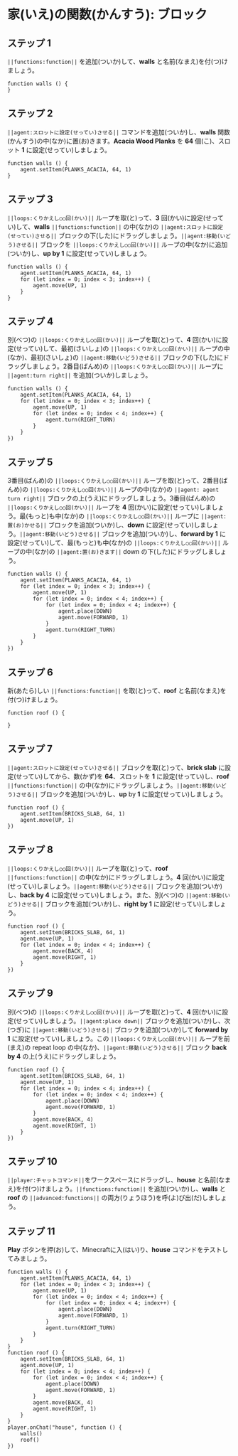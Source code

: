 # 家(いえ)の関数(かんすう): ブロック

## ステップ 1
``||functions:function||`` を追加(ついか)して、**walls** と名前(なまえ)を付(つ)けましょう。

```blocks
function walls () {
}
```

## ステップ 2
``||agent:スロットに設定(せってい)させる||`` コマンドを追加(ついか)し、**walls** 関数(かんすう)の中(なか)に置(お)きます。**Acacia Wood Planks** を **64** 個(こ)、スロット **1** に設定(せってい)しましょう。

```blocks
function walls () {
    agent.setItem(PLANKS_ACACIA, 64, 1)
}
```

## ステップ 3
``||loops:くりかえし○○回(かい)||`` ループを取(と)って、**3** 回(かい)に設定(せってい)して、**walls** ``||functions:function||`` の中(なか)の ``||agent:スロットに設定(せってい)させる||`` ブロックの下(した)にドラッグしましょう。``||agent:移動(いどう)させる||`` ブロックを ``||loops:くりかえし○○回(かい)||`` ループの中(なか)に追加(ついか)し、**up by 1** に設定(せってい)しましょう。

```blocks
function walls () {
    agent.setItem(PLANKS_ACACIA, 64, 1)
    for (let index = 0; index < 3; index++) {
        agent.move(UP, 1)
    }
}
```

## ステップ 4
別(べつ)の ``||loops:くりかえし○○回(かい)||`` ループを取(と)って、**4** 回(かい)に設定(せってい)して、最初(さいしょ)の ``||loops:くりかえし○○回(かい)||`` ループの中(なか)、最初(さいしょ)の ``||agent:移動(いどう)させる||`` ブロックの下(した)にドラッグしましょう。2番目(ばんめ)の ``||loops:くりかえし○○回(かい)||`` ループに ``||agent:turn right||`` を追加(ついか)しましょう。

```blocks
function walls () {
    agent.setItem(PLANKS_ACACIA, 64, 1) 
    for (let index = 0; index < 3; index++) { 
        agent.move(UP, 1) 
        for (let index = 0; index < 4; index++) { 
            agent.turn(RIGHT_TURN) 
        } 
    } 
}) 
```

## ステップ 5
3番目(ばんめ)の ``||loops:くりかえし○○回(かい)||`` ループを取(と)って、2番目(ばんめ)の ``||loops:くりかえし○○回(かい)||`` ループの中(なか)の ``||agent: agent turn right||`` ブロックの上(うえ)にドラッグしましょう。3番目(ばんめ)の ``||loops:くりかえし○○回(かい)||`` ループを **4** 回(かい)に設定(せってい)しましょう。最(もっと)も中(なか)の ``||loops:くりかえし○○回(かい)||`` ループに ``||agent:置(お)かせる||`` ブロックを追加(ついか)し、**down** に設定(せってい)しましょう。``||agent:移動(いどう)させる||`` ブロックを追加(ついか)し、**forward by 1** に設定(せってい)して、最(もっと)も中(なか)の ``||loops:くりかえし○○回(かい)||`` ループの中(なか)の ``||agent:置(お)きます||`` down の下(した)にドラッグしましょう。

```blocks
function walls () {
    agent.setItem(PLANKS_ACACIA, 64, 1) 
    for (let index = 0; index < 3; index++) { 
        agent.move(UP, 1) 
        for (let index = 0; index < 4; index++) { 
            for (let index = 0; index < 4; index++) { 
                agent.place(DOWN) 
                agent.move(FORWARD, 1) 
            } 
            agent.turn(RIGHT_TURN) 
        } 
    } 
}) 
```

## ステップ 6
新(あたら)しい ``||functions:function||`` を取(と)って、**roof** と名前(なまえ)を付(つ)けましょう。

```blocks
function roof () {
	
}
```

## ステップ 7
``||agent:スロットに設定(せってい)させる||`` ブロックを取(と)って、**brick slab** に設定(せってい)してから、数(かず)を **64**、スロットを **1** に設定(せってい)し、**roof** ``||functions:function||`` の中(なか)にドラッグしましょう。``||agent:移動(いどう)させる||`` ブロックを追加(ついか)し、**up** by **1** に設定(せってい)しましょう。

```blocks
function roof () {
    agent.setItem(BRICKS_SLAB, 64, 1) 
    agent.move(UP, 1) 
}) 
```

## ステップ 8
``||loops:くりかえし○○回(かい)||`` ループを取(と)って、**roof** ``||functions:function||`` の中(なか)にドラッグしましょう。**4** 回(かい)に設定(せってい)しましょう。``||agent:移動(いどう)させる||`` ブロックを追加(ついか)し、**back by 4** に設定(せってい)しましょう。また、別(べつ)の ``||agent:移動(いどう)させる||`` ブロックを追加(ついか)し、**right by 1** に設定(せってい)しましょう。

```blocks
function roof () {
    agent.setItem(BRICKS_SLAB, 64, 1) 
    agent.move(UP, 1) 
    for (let index = 0; index < 4; index++) { 
        agent.move(BACK, 4) 
        agent.move(RIGHT, 1) 
    } 
}) 
```

## ステップ 9
別(べつ)の ``||loops:くりかえし○○回(かい)||`` ループを取(と)って、**4** 回(かい)に設定(せってい)しましょう。``||agent:place down||`` ブロックを追加(ついか)し、次(つぎ)に ``||agent:移動(いどう)させる||`` ブロックを追加(ついか)して **forward by 1** に設定(せってい)しましょう。この ``||loops:くりかえし○○回(かい)||`` ループを前(まえ)の repeat loop の中(なか)、``||agent:移動(いどう)させる||`` ブロック **back by 4** の上(うえ)にドラッグしましょう。

```blocks
function roof () {
    agent.setItem(BRICKS_SLAB, 64, 1) 
    agent.move(UP, 1) 
    for (let index = 0; index < 4; index++) { 
        for (let index = 0; index < 4; index++) { 
            agent.place(DOWN) 
            agent.move(FORWARD, 1) 
        } 
        agent.move(BACK, 4) 
        agent.move(RIGHT, 1) 
    } 
}) 
```

## ステップ 10
``||player:チャットコマンド||``をワークスペースにドラッグし、**house** と名前(なまえ)を付(つ)けましょう。``||functions:function||`` を追加(ついか)し、**walls** と **roof** の ``||advanced:functions||`` の両方(りょうほう)を呼(よ)び出(だ)しましょう。

## ステップ 11
**Play** ボタンを押(お)して、Minecraftに入(はい)り、**house** コマンドをテストしてみましょう。

```blocks
function walls () {
    agent.setItem(PLANKS_ACACIA, 64, 1)
    for (let index = 0; index < 3; index++) {
        agent.move(UP, 1)
        for (let index = 0; index < 4; index++) {
            for (let index = 0; index < 4; index++) {
                agent.place(DOWN)
                agent.move(FORWARD, 1)
            }
            agent.turn(RIGHT_TURN)
        }
    }
}
function roof () {
    agent.setItem(BRICKS_SLAB, 64, 1)
    agent.move(UP, 1)
    for (let index = 0; index < 4; index++) {
        for (let index = 0; index < 4; index++) {
            agent.place(DOWN)
            agent.move(FORWARD, 1)
        }
        agent.move(BACK, 4)
        agent.move(RIGHT, 1)
    }
}
player.onChat("house", function () {
    walls()
    roof()
})
```
